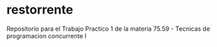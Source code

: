 # restorrente
Repositorio para el Trabajo Practico 1 de la materia 75.59 - Tecnicas de programacion concurrente I

